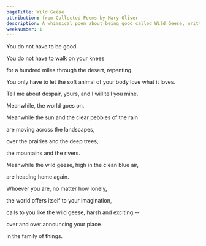 ```yaml
---
pageTitle: Wild Geese
attribution: from Collected Poems by Mary Oliver
description: A whimsical poem about being good called Wild Geese, written by Mary Oliver.
weekNumber: 1
---
```

You do not have to be good.

You do not have to walk on your knees 

for a hundred miles through the desert, repenting.

You only have to let the soft animal of your body love what it loves.

Tell me about despair, yours, and I will tell you mine.

Meanwhile, the world goes on.

Meanwhile the sun and the clear pebbles of the rain 

are moving across the landscapes, 

over the prairies and the deep trees, 

the mountains and the rivers.

Meanwhile the wild geese, high in the clean blue air, 

are heading home again.

Whoever you are, no matter how lonely, 

the world offers itself to your imagination, 

calls to you like the wild geese, harsh and exciting -- 

over and over announcing your place 

in the family of things.